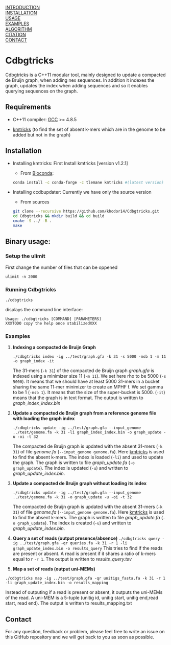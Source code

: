 [INTRODUCTION](#ccdbgupdater)   
[INSTALLATION](#installation)   
[USAGE](#binary-usage)  
[EXAMPLES](#examples)   
[ALGORITHM](#algorithm)   
[CITATION](#citation)   
[CONTACT](#contact)

# Cdbgtricks
Cdbgtricks is a C++11 modular tool, mainly designed to update a compacted de Bruijn graph, when adding nex sequences. 
In addition it indexes the graph, updates the index when adding sequences and so it enables querying sequences on the graph. 


## Requirements

* C++11 compiler: [GCC](https://gcc.gnu.org/) >= 4.8.5

* [kmtricks](https://github.com/tlemane/kmtricks) (to find the set of absent k-mers which are in the genome to be added but not in the graph)

## Installation
* Installing kmtricks: First Install kmtricks [version v1.2.1]
	* From [Bioconda](https://bioconda.github.io):

  ```bash
  conda install -c conda-forge -c tlemane kmtricks #(latest version)
  ```

* Installing ccdbupdater: Currently we have only the source version
	* From sources

  ```bash
  git clone --recursive https://github.com/khodor14/Cdbgtricks.git
  cd Cdbgtricks && mkdir build && cd build
  cmake -S ../ -B .
  make
  ```

## Binary usage:
### Setup the ulimit
First change the number of files that can be oppened

  ```
  ulimit -n 2000
  ```

### Running Cdbgtricks
```
./cdbgtricks
```
displays the command line interface:
```
Usage: ./cdbgtricks [COMMAND] [PARAMETERS]
XXXTODO copy the help once stabilizedXXX
```
### Examples
  1. **Indexing a compacted de Bruijn Graph**
     ```
     ./cdbgtricks index -ig ../test/graph.gfa -k 31 -s 5000 -msb 1 -m 11 -o graph_index -it
     ```
     The 31-mers (`-k 31`) of the compacted de Bruijn graph *graph.gfa* is indexed  using a minimizer size 11 (`-m 11`). We set here rho to be 5000 (`-s 5000`).
     It means that we should have at least 5000 31-mers in a bucket sharing the same 11-mer minimizer to create an MPHF f. We set gamma to be 1 (`-msb 1`). It means that the size of the super-bucket is 5000. (`-it`) means that the graph is in text format. The output is written to *graph_index_index.bin*

  2. **Update a compacted de Bruijn graph from a reference genome file with loading the graph index**
     ```
     ./cdbgtricks update -ig ../test/graph.gfa --input_genome ../test/genome.fa -k 31 -li graph_index_index.bin -o graph_update -u -oi -t 32
     ```
     The compacted de Bruijn graph is updated with the absent 31-mers (`-k 31`) of file *genome.fa* (`--input_genome genome.fa`). Here [kmtricks](https://github.com/tlemane/kmtricks) is used to find the absent k-mers. The index is loaded (`-li`) and used to update the graph. The graph is written to file *graph_update.fa* (`-o graph_update`). The index is updated (`-u`) and written to *graph_update_index.bin*.
  3. **Update a compacted de Bruijn graph without loading its index**
     ```
     ./cdbgtricks update -ig ../test/graph.gfa --input_genome ../test/genome.fa -k 31 -o graph_update -u -oi -t 32
     ```
     The compacted de Bruijn graph is updated with the absent 31-mers (`-k 31`) of file *genome.fa* (`--input_genome genome.fa`). Here [kmtricks](https://github.com/tlemane/kmtricks) is used to find the absent k-mers. The graph is written to file *graph_update.fa* (`-o graph_update`). The index is created (`-u`) and written to *graph_update_index.bin*.
  4. **Query a set of reads (output presence/absence)**
    ```
    ./cdbgtricks query -ig ../test/graph.gfa -qr queries.fa -k 31 -r 1 -li graph_update_index.bin -o results_query
    ```
    This tries to find if the reads are present or absent. A read is present if it shares a ratio of k-mers equal to r `-r 1`.
    The output is written to *results_query.tsv*
  5. **Map a set of reads (output uni-MEMs)**
  ```
  ./cdbgtricks map -ig ../test/graph.gfa -qr unitigs_fasta.fa -k 31 -r 1 -li graph_update_index.bin -o results_mapping
  ```
  Instead of outputing if a read is present or absent, it outputs the uni-MEMs of the read. A uni-MEM is a 5-tuple (unitig id, unitig start, unitig end,read start, read end). The output is written to results_mapping.txt



## Contact

For any question, feedback or problem, please feel free to write an issue on this GitHub repository and we will get back to you as soon as possible.
